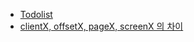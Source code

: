 - [Todolist](../4.Archive/Softeer3rd/softeer-fe-project/Todolist.md)
- [clientX, offsetX, pageX, screenX 의 차이](../3.Resource/Web/clientX,%20offsetX,%20pageX,%20screenX%20의%20차이.md)

